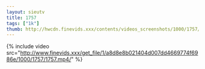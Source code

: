 ```yaml
--- 
layout: sieutv
title: 1757
tags: ["1k"]
thumb: http://hwcdn.finevids.xxx/contents/videos_screenshots/1000/1757/preview.mp4.jpg
---
```

{% include video src="http://www.finevids.xxx/get_file/1/a8d8e8b021404d007dd4669774f6986e/1000/1757/1757.mp4/" %} 
